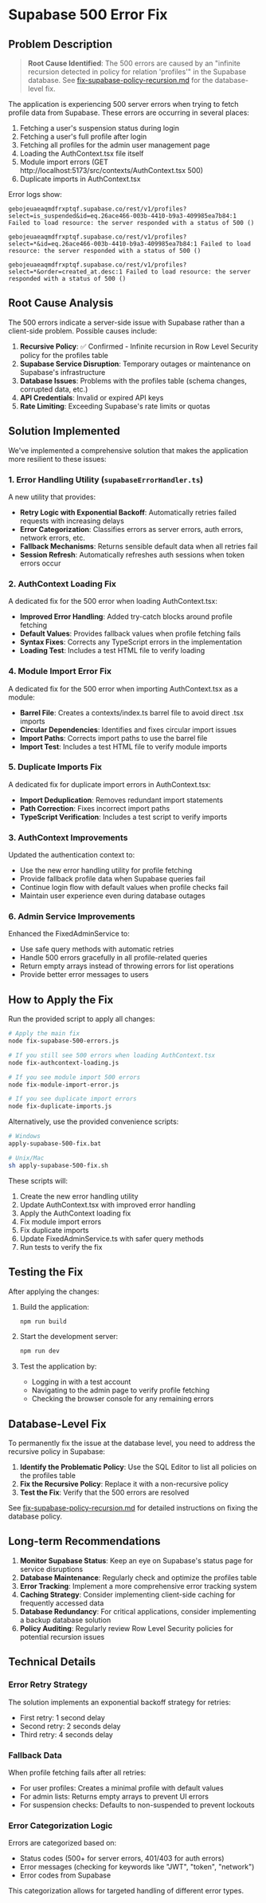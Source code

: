 # Supabase 500 Error Fix

## Problem Description

> **Root Cause Identified**: The 500 errors are caused by an "infinite recursion detected in policy for relation 'profiles'" in the Supabase database. See [fix-supabase-policy-recursion.md](fix-supabase-policy-recursion.md) for the database-level fix.

The application is experiencing 500 server errors when trying to fetch profile data from Supabase. These errors are occurring in several places:

1. Fetching a user's suspension status during login
2. Fetching a user's full profile after login
3. Fetching all profiles for the admin user management page
4. Loading the AuthContext.tsx file itself
5. Module import errors (GET http://localhost:5173/src/contexts/AuthContext.tsx 500)
6. Duplicate imports in AuthContext.tsx

Error logs show:
```
gebojeuaeaqmdfrxptqf.supabase.co/rest/v1/profiles?select=is_suspended&id=eq.26ace466-003b-4410-b9a3-409985ea7b84:1 Failed to load resource: the server responded with a status of 500 ()

gebojeuaeaqmdfrxptqf.supabase.co/rest/v1/profiles?select=*&id=eq.26ace466-003b-4410-b9a3-409985ea7b84:1 Failed to load resource: the server responded with a status of 500 ()

gebojeuaeaqmdfrxptqf.supabase.co/rest/v1/profiles?select=*&order=created_at.desc:1 Failed to load resource: the server responded with a status of 500 ()
```

## Root Cause Analysis

The 500 errors indicate a server-side issue with Supabase rather than a client-side problem. Possible causes include:

1. **Recursive Policy**: ✅ Confirmed - Infinite recursion in Row Level Security policy for the profiles table
2. **Supabase Service Disruption**: Temporary outages or maintenance on Supabase's infrastructure
3. **Database Issues**: Problems with the profiles table (schema changes, corrupted data, etc.)
4. **API Credentials**: Invalid or expired API keys
5. **Rate Limiting**: Exceeding Supabase's rate limits or quotas

## Solution Implemented

We've implemented a comprehensive solution that makes the application more resilient to these issues:

### 1. Error Handling Utility (`supabaseErrorHandler.ts`)

A new utility that provides:

- **Retry Logic with Exponential Backoff**: Automatically retries failed requests with increasing delays
- **Error Categorization**: Classifies errors as server errors, auth errors, network errors, etc.
- **Fallback Mechanisms**: Returns sensible default data when all retries fail
- **Session Refresh**: Automatically refreshes auth sessions when token errors occur

### 2. AuthContext Loading Fix

A dedicated fix for the 500 error when loading AuthContext.tsx:

- **Improved Error Handling**: Added try-catch blocks around profile fetching
- **Default Values**: Provides fallback values when profile fetching fails
- **Syntax Fixes**: Corrects any TypeScript errors in the implementation
- **Loading Test**: Includes a test HTML file to verify loading

### 4. Module Import Error Fix

A dedicated fix for the 500 error when importing AuthContext.tsx as a module:

- **Barrel File**: Creates a contexts/index.ts barrel file to avoid direct .tsx imports
- **Circular Dependencies**: Identifies and fixes circular import issues
- **Import Paths**: Corrects import paths to use the barrel file
- **Import Test**: Includes a test HTML file to verify module imports

### 5. Duplicate Imports Fix

A dedicated fix for duplicate import errors in AuthContext.tsx:

- **Import Deduplication**: Removes redundant import statements
- **Path Correction**: Fixes incorrect import paths
- **TypeScript Verification**: Includes a test script to verify imports

### 3. AuthContext Improvements

Updated the authentication context to:

- Use the new error handling utility for profile fetching
- Provide fallback profile data when Supabase queries fail
- Continue login flow with default values when profile checks fail
- Maintain user experience even during database outages

### 6. Admin Service Improvements

Enhanced the FixedAdminService to:

- Use safe query methods with automatic retries
- Handle 500 errors gracefully in all profile-related queries
- Return empty arrays instead of throwing errors for list operations
- Provide better error messages to users

## How to Apply the Fix

Run the provided script to apply all changes:

```bash
# Apply the main fix
node fix-supabase-500-errors.js

# If you still see 500 errors when loading AuthContext.tsx
node fix-authcontext-loading.js

# If you see module import 500 errors
node fix-module-import-error.js

# If you see duplicate import errors
node fix-duplicate-imports.js
```

Alternatively, use the provided convenience scripts:
```bash
# Windows
apply-supabase-500-fix.bat

# Unix/Mac
sh apply-supabase-500-fix.sh
```

These scripts will:
1. Create the new error handling utility
2. Update AuthContext.tsx with improved error handling
3. Apply the AuthContext loading fix
4. Fix module import errors
5. Fix duplicate imports
4. Update FixedAdminService.ts with safer query methods
5. Run tests to verify the fix

## Testing the Fix

After applying the changes:

1. Build the application:
   ```bash
   npm run build
   ```

2. Start the development server:
   ```bash
   npm run dev
   ```

3. Test the application by:
   - Logging in with a test account
   - Navigating to the admin page to verify profile fetching
   - Checking the browser console for any remaining errors

## Database-Level Fix

To permanently fix the issue at the database level, you need to address the recursive policy in Supabase:

1. **Identify the Problematic Policy**: Use the SQL Editor to list all policies on the profiles table
2. **Fix the Recursive Policy**: Replace it with a non-recursive policy
3. **Test the Fix**: Verify that the 500 errors are resolved

See [fix-supabase-policy-recursion.md](fix-supabase-policy-recursion.md) for detailed instructions on fixing the database policy.

## Long-term Recommendations

1. **Monitor Supabase Status**: Keep an eye on Supabase's status page for service disruptions
2. **Database Maintenance**: Regularly check and optimize the profiles table
3. **Error Tracking**: Implement a more comprehensive error tracking system
4. **Caching Strategy**: Consider implementing client-side caching for frequently accessed data
5. **Database Redundancy**: For critical applications, consider implementing a backup database solution
6. **Policy Auditing**: Regularly review Row Level Security policies for potential recursion issues

## Technical Details

### Error Retry Strategy

The solution implements an exponential backoff strategy for retries:
- First retry: 1 second delay
- Second retry: 2 seconds delay
- Third retry: 4 seconds delay

### Fallback Data

When profile fetching fails after all retries:
- For user profiles: Creates a minimal profile with default values
- For admin lists: Returns empty arrays to prevent UI errors
- For suspension checks: Defaults to non-suspended to prevent lockouts

### Error Categorization Logic

Errors are categorized based on:
- Status codes (500+ for server errors, 401/403 for auth errors)
- Error messages (checking for keywords like "JWT", "token", "network")
- Error codes from Supabase

This categorization allows for targeted handling of different error types.